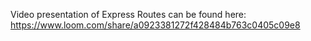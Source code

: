 Video presentation of Express Routes can be found here: https://www.loom.com/share/a0923381272f428484b763c0405c09e8
